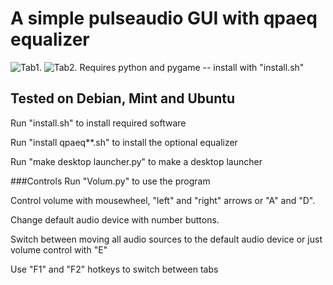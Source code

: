 # A simple pulseaudio GUI with qpaeq equalizer
![Tab1.](https://github.com/Bakterija/Volum/tree/master/load/screenshot.png)
![Tab2.](https://github.com/Bakterija/Volum/tree/master/load/screenshot2.png)
Requires python and pygame -- install with "install.sh"

## Tested on Debian, Mint and Ubuntu
Run "install.sh" to install required software

Run "install qpaeq**.sh" to install the optional equalizer

Run "make desktop launcher.py" to make a desktop launcher

###Controls
Run "Volum.py" to use the program

Control volume with mousewheel, "left" and "right" arrows or "A" and "D".

Change default audio device with number buttons.

Switch between moving all audio sources to the default audio device or just volume control with "E"

Use "F1" and "F2" hotkeys to switch between tabs
